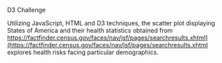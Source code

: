 D3 Challenge

Utilizing JavaScript, HTML and D3 techniques, the scatter plot displaying States of America and their health statistics obtained from https://factfinder.census.gov/faces/nav/jsf/pages/searchresults.xhtml](https://factfinder.census.gov/faces/nav/jsf/pages/searchresults.xhtml explores health risks facing particular demographics.
